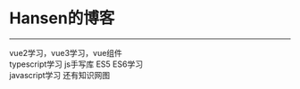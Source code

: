# Hansen的博客
-------------------------------  
vue2学习，vue3学习，vue组件  
typescript学习  js手写库 ES5 ES6学习  
javascript学习  还有知识网图


